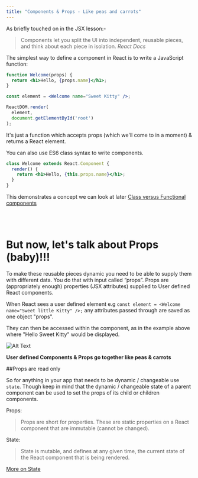 ```yaml
---
title: "Components & Props - Like peas and carrots"
---
```

As briefly touched on in the JSX lesson:-

>Components let you split the UI into independent, reusable pieces, and think about each piece in isolation. 
<cite>React Docs</cite>

The simplest way to define a component in React is to write a JavaScript function:

```jsx
function Welcome(props) {
  return <h1>Hello, {props.name}</h1>;
}

const element = <Welcome name="Sweet Kitty" />;

ReactDOM.render(
  element,
  document.getElementById('root')
);
```
It's just a function which accepts props (which we'll come to in a moment) & returns a React element.  

You can also use ES6 class syntax to write components.

```jsx
class Welcome extends React.Component {
  render() {
    return <h1>Hello, {this.props.name}</h1>;
  }
}
```
This demonstrates a concept we can look at later [Class versus Functional components](/4-functional-or-class-components/)


<br/>
<br/>

But now, let's talk about Props (baby)!!!
============================

To make these reusable pieces dynamic you need to be able to supply them with different data.
You do that with input called “props”. Props are (appropriately enough) properties (JSX attributes) supplied to User defined React components.

When React sees a user defined element e.g `const element = <Welcome name="Sweet little Kitty" />;` any attributes passed
through are saved as one object "props".

They can then be accessed within the component, as in the example above where "Hello Sweet Kitty" would be displayed.

![Alt Text](https://media.giphy.com/media/qyxyGxszt6LXW/giphy.gif) 

**User defined Components & Props go together like peas & carrots**


##Props are read only

So for anything in your app that needs to be dynamic / changeable use `state`.  Though keep in mind that the dynamic / changeable
state of a parent component can be used to set the props of its child or children components.

Props:

>Props are short for properties. These are static properties on a React component that are immutable (cannot be changed).

State:

>State is mutable, and defines at any given time, the current state of the React component that is being rendered.

[More on State](/3-react-state-lesson/)








